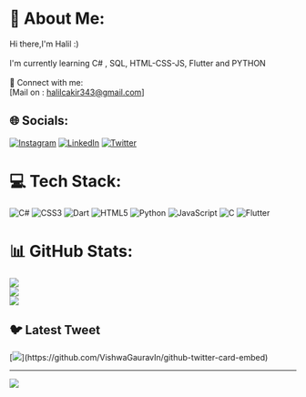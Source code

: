 # 💫 About Me:
Hi there,I'm Halil :)<br><br>I'm currently learning C# , SQL, HTML-CSS-JS, Flutter and PYTHON<br><br>📩 Connect with me:<br>[Mail on : halilcakir343@gmail.com]


## 🌐 Socials:
[![Instagram](https://img.shields.io/badge/Instagram-%23E4405F.svg?logo=Instagram&logoColor=white)](https://instagram.com/halilcakir__) [![LinkedIn](https://img.shields.io/badge/LinkedIn-%230077B5.svg?logo=linkedin&logoColor=white)](https://linkedin.com/in/halil-çakır-hc343) [![Twitter](https://img.shields.io/badge/Twitter-%231DA1F2.svg?logo=Twitter&logoColor=white)](https://twitter.com/@halilcakir__) 

# 💻 Tech Stack:
![C#](https://img.shields.io/badge/c%23-%23239120.svg?style=for-the-badge&logo=c-sharp&logoColor=white) ![CSS3](https://img.shields.io/badge/css3-%231572B6.svg?style=for-the-badge&logo=css3&logoColor=white) ![Dart](https://img.shields.io/badge/dart-%230175C2.svg?style=for-the-badge&logo=dart&logoColor=white) ![HTML5](https://img.shields.io/badge/html5-%23E34F26.svg?style=for-the-badge&logo=html5&logoColor=white) ![Python](https://img.shields.io/badge/python-3670A0?style=for-the-badge&logo=python&logoColor=ffdd54) ![JavaScript](https://img.shields.io/badge/javascript-%23323330.svg?style=for-the-badge&logo=javascript&logoColor=%23F7DF1E) ![C](https://img.shields.io/badge/c-%2300599C.svg?style=for-the-badge&logo=c&logoColor=white) ![Flutter](https://img.shields.io/badge/Flutter-%2302569B.svg?style=for-the-badge&logo=Flutter&logoColor=white)
# 📊 GitHub Stats:
![](https://github-readme-stats.vercel.app/api?username=cakirhalil&theme=blue-green&hide_border=false&include_all_commits=false&count_private=false)<br/>
![](https://github-readme-streak-stats.herokuapp.com/?user=cakirhalil&theme=blue-green&hide_border=false)<br/>
![](https://github-readme-stats.vercel.app/api/top-langs/?username=cakirhalil&theme=blue-green&hide_border=false&include_all_commits=false&count_private=false&layout=compact)

## 🐦 Latest Tweet
[![](https://gtce.itsvg.in/api?username=@halilcakir__)](https://github.com/VishwaGauravIn/github-twitter-card-embed)

---
[![](https://visitcount.itsvg.in/api?id=cakirhalil&icon=0&color=0)](https://visitcount.itsvg.in)

<!-- Proudly created with GPRM ( https://gprm.itsvg.in ) -->

